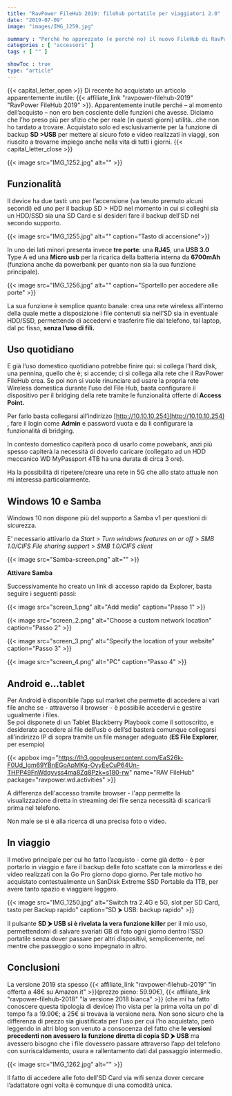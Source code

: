 ```yaml
---
title: "RavPower FileHub 2019: filehub portatile per viaggiatori 2.0"
date: "2019-07-09"
image: "images/IMG_1259.jpg"

summary : "Perchè ho apprezzato (e perchè no) il nuovo FileHub di RavPower versione 2019, con particolare attenzione all'uso in mobilità in cui mostra le proprie potenzialità."
categories : [ "accessori" ]
tags : [ "" ]

showToc : true
type: "article"
---
```


{{< capital_letter_open >}}
Di recente ho acquistato un articolo apparentemente inutile: {{< affiliate_link "ravpower-filehub-2019" "RavPower FileHub 2019" >}}. Apparentemente inutile perché – al momento dell’acquisto – non ero ben cosciente delle funzioni che avesse. Diciamo che l’ho preso più per sfizio che per reale (in questi giorni) utilità…che non ho tardato a trovare.
Acquistato solo ed esclusivamente per la funzione di backup **SD >USB** per mettere al sicuro foto e video realizzati in viaggi, son riuscito a trovarne impiego anche nella vita di tutti i giorni.
{{< capital_letter_close >}}

{{< image src="IMG_1252.jpg" alt="" >}}

## Funzionalità

Il device ha due tasti: uno per l’accensione (va tenuto premuto alcuni secondi) ed uno per il backup SD > HDD nel momento in cui si colleghi sia un HDD/SSD sia una SD Card e si desideri fare il backup dell’SD nel secondo supporto.

{{< image src="IMG_1255.jpg" alt="" caption="Tasto di accensione">}}

In uno dei lati minori presenta invece **tre porte**: una **RJ45**, una **USB 3.0** Type A ed una **Micro usb** per la ricarica della batteria interna da **6700mAh** (funziona anche da powerbank per quanto non sia la sua funzione principale).

{{< image src="IMG_1256.jpg" alt="" caption="Sportello per accedere alle porte" >}}

La sua funzione è semplice quanto banale: crea una rete wireless all’interno della quale mette a disposizione i file contenuti sia nell’SD sia in eventuale HDD/SSD, permettendo di accedervi e trasferire file dal telefono, tal laptop, dal pc fisso, **senza l’uso di fili.**

## Uso quotidiano

E già l’uso domestico quotidiano potrebbe finire qui: si collega l'hard disk, una pennina, quello che è; si accende; ci si collega alla rete che il RavPower FileHub crea. Se poi non si vuole rinunciare ad usare la propria rete Wireless domestica durante l’uso del File Hub, basta configurare il dispositivo per il bridging della rete tramite le funzionalità offerte di **Access Point.**

Per farlo basta collegarsi all’indirizzo [http://10.10.10.254](http://10.10.10.254) , fare il login come **Admin** e password vuota e da lì configurare la funzionalità di bridging.

In contesto domestico capiterà poco di usarlo come powebank, anzi più spesso capiterà la necessità di doverlo caricare (collegato ad un HDD meccanico WD MyPassport 4TB ha una durata di circa 3 ore).

Ha la possibilità di ripetere/creare una rete in 5G che allo stato attuale non mi interessa particolarmente.

## Windows 10 e Samba

Windows 10 non dispone più del supporto a Samba v1 per questioni di sicurezza.

E’ necessario attivarlo da _Start_ > _Turn windows features on or off_ > _SMB 1.0/CIFS File sharing support_ > _SMB 1.0/CIFS client_

{{< image src="Samba-screen.png" alt="" >}}

**Attivare Samba**  

Successivamente ho creato un link di accesso rapido da Explorer, basta seguire i seguenti passi:

{{< image src="screen_1.png" alt="Add media" caption="Passo 1" >}}

{{< image src="screen_2.png" alt="Choose a custom network location" caption="Passo 2" >}}

{{< image src="screen_3.png" alt="Specify the location of your website" caption="Passo 3" >}}

{{< image src="screen_4.png" alt="PC" caption="Passo 4" >}}

## Android e...tablet

Per Android è disponibile l’app sul market che permette di accedere ai vari file anche se - attraverso il browser - è possibile accedervi e gestire ugualmente i files.  
Se poi disponete di un Tablet Blackberry Playbook come il sottoscritto, e desiderate accedere ai file dell’usb o dell’sd basterà comunque collegarsi all’indirizzo IP di sopra tramite un file manager adeguato (**ES File Explorer**, per esempio)

{{< appbox img="https://lh3.googleusercontent.com/EaS26k-F0Ud_lgm69YBnEGoApMKg-OyyEeCuP64Un-THPP49FnWdqyvss4ma8Zq8Pzk=s180-rw" name="RAV FileHub" package="ravpower.wd.activities" >}}

A differenza dell'accesso tramite browser - l'app permette la visualizzazione diretta in streaming dei file senza necessità di scaricarli prima nel telefono.

Non male se si è alla ricerca di una precisa foto o video.

## In viaggio

Il motivo principale per cui ho fatto l’acquisto - come già detto - è per portarlo in viaggio e fare il backup delle foto scattate con la mirrorless e dei video realizzati con la Go Pro giorno dopo giorno. Per tale motivo ho acquistato contestualmente un SanDisk Extreme SSD Portable da 1TB, per avere tanto spazio e viaggiare leggero.

{{< image src="IMG_1250.jpg" alt="Switch tra 2.4G e 5G, slot per SD Card, tasto per Backup rapido" caption="SD ⮞ USB: backup rapido" >}}

Il pulsante **SD ⮞ USB si è rivelata la vera funzione killer** per il mio uso, permettendomi di salvare svariati GB di foto ogni giorno dentro l’SSD portatile senza dover passare per altri dispositivi, semplicemente, nel mentre che passeggio o sono impegnato in altro.

## Conclusioni

La versione 2019 sta spesso {{< affiliate_link "ravpower-filehub-2019" "in offerta a 48€ su Amazon.it" >}}(prezzo pieno: 59.90€), {{< affiliate_link "ravpower-filehub-2018" "la versione 2018 bianca" >}} (che mi ha fatto conoscere questa tipologia di device) l’ho vista per la prima volta un po’ di tempo fa a 19.90€; a 25€ si trovava la versione nera. Non sono sicuro che la differenza di prezzo sia giustificata per l’uso per cui l’ho acquistato, però leggendo in altri blog son venuto a consocenza del fatto che **le versioni precedenti non avessero la funzione diretta di copia SD ⮞ USB** ma avessero bisogno che i file dovessero passare attraverso l’app del telefono con surriscaldamento, usura e rallentamento dati dal passaggio intermedio.

{{< image src="IMG_1262.jpg" alt="" >}}

Il fatto di accedere alle foto dell’SD Card via wifi senza dover cercare l’adattatore ogni volta è comunque di una comodità unica.
